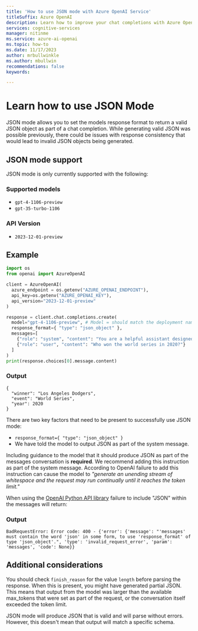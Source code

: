 ```yaml
---
title: 'How to use JSON mode with Azure OpenAI Service'
titleSuffix: Azure OpenAI
description: Learn how to improve your chat completions with Azure OpenAI JSON mode
services: cognitive-services
manager: nitinme
ms.service: azure-ai-openai
ms.topic: how-to
ms.date: 11/17/2023
author: mrbullwinkle
ms.author: mbullwin
recommendations: false
keywords: 

---
```


# Learn how to use JSON Mode

JSON mode allows you to set the models response format to return a valid JSON object as part of a chat completion. While generating valid JSON was possible previously, there could be issues with response consistency that would lead to invalid JSON objects being generated.

## JSON mode support

JSON mode is only currently supported with the following:

### Supported models

- `gpt-4-1106-preview`
- `gpt-35-turbo-1106`

### API Version

- `2023-12-01-preview`

## Example

```python
import os
from openai import AzureOpenAI

client = AzureOpenAI(
  azure_endpoint = os.getenv("AZURE_OPENAI_ENDPOINT"), 
  api_key=os.getenv("AZURE_OPENAI_KEY"),  
  api_version="2023-12-01-preview"
)

response = client.chat.completions.create(
  model="gpt-4-1106-preview", # Model = should match the deployment name you chose for your 1106-preview model deployment
  response_format={ "type": "json_object" },
  messages=[
    {"role": "system", "content": "You are a helpful assistant designed to output JSON."},
    {"role": "user", "content": "Who won the world series in 2020?"}
  ]
)
print(response.choices[0].message.content)
```

### Output

```output
{
  "winner": "Los Angeles Dodgers",
  "event": "World Series",
  "year": 2020
}
```

There are two key factors that need to be present to successfully use JSON mode:

- `response_format={ "type": "json_object" }`
- We have told the model to output JSON as part of the system message.

Including guidance to the model that it should produce JSON as part of the messages conversation is **required**. We recommend adding this instruction as part of the system message. According to OpenAI failure to add this instruction can cause the model to *"generate an unending stream of whitespace and the request may run continually until it reaches the token limit."*

When using the [OpenAI Python API library](https://github.com/openai/openai-python) failure to include "JSON" within the messages will return:

### Output

```output
BadRequestError: Error code: 400 - {'error': {'message': "'messages' must contain the word 'json' in some form, to use 'response_format' of type 'json_object'.", 'type': 'invalid_request_error', 'param': 'messages', 'code': None}}
```

## Additional considerations

You should check `finish_reason` for the value `length` before parsing the response. When this is present, you might have generated partial JSON. This means that output from the model was larger than the available max_tokens that were set as part of the request, or the conversation itself exceeded the token limit.

JSON mode will produce JSON that is valid and will parse without errors. However, this doesn't mean that output will match a specific schema.